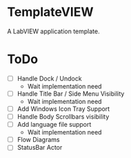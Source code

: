 # TemplateVIEW
A LabVIEW application template.

# ToDo
- [ ] Handle Dock / Undock
  - Wait implementation need
- [ ] Handle Title Bar / Side Menu Visibility
  - Wait implementation need
- [ ] Add Windows Icon Tray Support
- [ ] Handle Body Scrollbars visibility
- [ ] Add language file support
  - Wait implementation need
- [ ] Flow Diagrams
- [ ] StatusBar Actor
